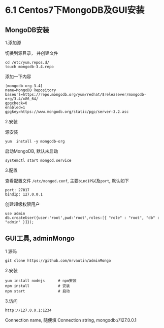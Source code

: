 
# 6.1 Centos7下MongoDB及GUI安装

## MongoDB安装

1.添加源

切换到源目录， 并创建文件
    
    cd /etc/yum.repos.d/
    touch mongodb-3.4.repo
    
添加一下内容

    [mongodb-org-3.4]
    name=MongoDB Repository
    baseurl=https://repo.mongodb.org/yum/redhat/$releasever/mongodb-org/3.4/x86_64/
    gpgcheck=0
    enabled=1
    gpgkey=https://www.mongodb.org/static/pgp/server-3.2.asc
       
2.安装

源安装

    yum  install -y mongodb-org
    
启动MongoDB, 默认未启动

    systemctl start mongod.service

3.配置

查看配置文件 `/etc/mongod.conf`, 主要`bindIP`以及`port`, 默认如下

    port: 27017
    bindIp: 127.0.0.1
    
创建超级权限用户

    use admin
    db.createUser({user:'root',pwd:'root',roles:[{ "role" : "root", "db" : "admin" }]});

    
## GUI工具, adminMongo

1 源码

    git clone https://github.com/mrvautin/adminMongo
    
2.安装

    yum install nodejs      # npm安装
    npm install             # 安装
    npm start               # 启动
    
3.访问

    http://127.0.0.1:1234
    
Connection name, 随便填
Connection string, mongodb://127.0.0.1    
